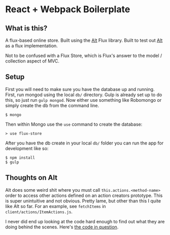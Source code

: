 # React + Webpack Boilerplate

## What is this?

A flux-based online store. Built using the [Alt][alt] Flux library. Built to test out [Alt][alt] as a flux implementation.

[alt]: http://alt.js.org

Not to be confused with a Flux Store, which is Flux's answer to the model / collection aspect of MVC.

## Setup

First you will need to make sure you have the database up and running. First, run mongod using the local `db/` directory. Gulp is already set up to do this, so just run `gulp mongod`. Now either use something like Robomongo or simply create the db from the command line.


```
$ mongo
```

Then within Mongo use the `use` command to create the database:

```
> use flux-store
```

After you have the db create in your local `db/` folder you can run the app for development like so:

```
$ npm install
$ gulp
```

## Thoughts on Alt

Alt does some weird shit where you must call `this.actions.<method-name>` order to access other actions defined on an action creators prototype. This is super unintuitive and not obvious. Pretty lame, but other than this I quite like Alt so far. For an example, see `fetchItems` in `client/actions/ItemActions.js`.

I never did end up looking at the code hard enough to find out what they are doing behind the scenes. Here's [the code in question][code].

[code]: https://github.com/goatslacker/alt/blob/1d32ad97693434bcda9677c0b64d07d724bc6094/src/alt/index.js#L100-148
